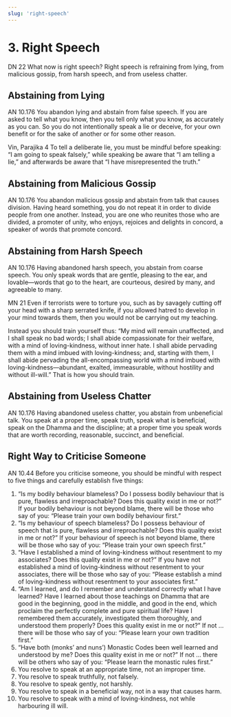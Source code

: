 ```yaml
---
slug: 'right-speech'
---
```


# 3. Right Speech

<span class="sutta-ref">DN 22</span> What now is right speech? Right speech is refraining from lying, from malicious gossip, from harsh speech, and from useless chatter.

## Abstaining from Lying

<span class="sutta-ref">AN 10.176</span> You abandon lying and abstain from false speech. If you are asked to tell what you know, then you tell only what you know, as accurately as you can. So you do not intentionally speak a lie or deceive, for your own benefit or for the sake of another or for some other reason.

<span class="sutta-ref">Vin, Parajika 4</span> To tell a deliberate lie, you must be mindful before speaking: “I am going to speak falsely,” while speaking be aware that “I am telling a lie,” and afterwards be aware that “I have misrepresented the truth.”

## Abstaining from Malicious Gossip

<span class="sutta-ref">AN 10.176</span> You abandon malicious gossip and abstain from talk that causes division. Having heard something, you do not repeat it in order to divide people from one another. Instead, you are one who reunites those who are divided, a promoter of unity, who enjoys, rejoices and delights in concord, a speaker of words that promote concord.

## Abstaining from Harsh Speech

<span class="sutta-ref">AN 10.176</span> Having abandoned harsh speech, you abstain from coarse speech. You only speak words that are gentle, pleasing to the ear, and lovable—words that go to the heart, are courteous, desired by many, and agreeable to many.

<span class="sutta-ref">MN 21</span> Even if terrorists were to torture you, such as by savagely cutting off your head with a sharp serrated knife, if you allowed hatred to develop in your mind towards them, then you would not be carrying out my teaching.

Instead you should train yourself thus: “My mind will remain unaffected, and I shall speak no bad words; I shall abide compassionate for their welfare, with a mind of loving-kindness, without inner hate. I shall abide pervading them with a mind imbued with loving-kindness; and, starting with them, I shall abide pervading the all-encompassing world with a mind imbued with loving-kindness—abundant, exalted, immeasurable, without hostility and without ill-will.” That is how you should train.

## Abstaining from Useless Chatter

<span class="sutta-ref">AN 10.176</span> Having abandoned useless chatter, you abstain from unbeneficial talk. You speak at a proper time, speak truth, speak what is beneficial, speak on the Dhamma and the discipline; at a proper time you speak words that are worth
recording, reasonable, succinct, and beneficial.

## Right Way to Criticise Someone

<span class="sutta-ref">AN 10.44</span> Before you criticise someone, you should be mindful with respect to five things and carefully establish five things:

1. “Is my bodily behaviour blameless? Do I possess bodily behaviour that is pure, flawless and irreproachable? Does this quality exist in me or not?” If your bodily behaviour is not beyond blame, there will be those who say of you: “Please train your own bodily behaviour first.”
1. “Is my behaviour of speech blameless? Do I possess behaviour of speech that is pure, flawless and irreproachable? Does this quality exist in me or not?” If your behaviour of speech is not beyond blame, there will be those who say of you: “Please train your own speech first.”
1. “Have I established a mind of loving-kindness without resentment to my associates? Does this quality exist in me or not?” If you have not established a mind of loving-kindness without resentment to your associates, there will be those who say of you: “Please establish a mind of loving-kindness without resentment to your associates first.”
1. “Am I learned, and do I remember and understand correctly what I have learned? Have I learned about those teachings on Dhamma that are good in the beginning, good in the middle, and good in the end, which proclaim the perfectly complete and pure spiritual life? Have I remembered them accurately, investigated them thoroughly, and understood them properly? Does this quality exist in me or not?” If not … there will be those who say of you: “Please learn your own tradition first.”
1. “Have both (monks’ and nuns’) Monastic Codes been well learned and understood by me? Does this quality exist in me or not?” If not … there will be others who say of you: “Please learn the monastic rules first.”
1. You resolve to speak at an appropriate time, not an improper time.
1. You resolve to speak truthfully, not falsely.
1. You resolve to speak gently, not harshly.
1. You resolve to speak in a beneficial way, not in a way that causes harm.
1. You resolve to speak with a mind of loving-kindness, not while harbouring ill will.
